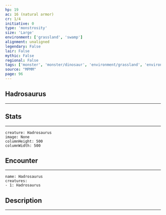 ```yaml
---
hp: 19
ac: 16 (natural armor)
cr: 1/4
initiative: 0
type: 'monstrosity'    
size: 'Large'
environment: ['grassland', 'swamp']
alignment: unaligned
legendary: False
lair: False
mythic: False
regional: False
tags: ['monster', 'monster/dinosaur', 'environment/grassland', 'environment/swamp']
source: "MPMM"
page: 96
---
```


## Hadrosaurus
---



## Stats
---

```statblock
creature: Hadrosaurus
image: None
columnHeight: 500
columnWidth: 500
```

## Encounter
---

```encounter-table
name: Hadrosaurus
creatures:
- 1: Hadrosaurus
```

## Description
---




